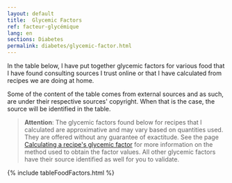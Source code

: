 ```yaml
---
layout: default
title:  Glycemic Factors
ref: facteur-glycémique
lang: en
sections: Diabetes
permalink: diabetes/glycemic-factor.html
---
```

In the table below, I have put together glycemic factors for various food that I have found consulting sources I trust online or that I have calculated from recipes we are doing at home.

Some of the content of the table comes from external sources and as such, are under their respective sources' copyright.
When that is the case, the source will be identified in the table.

>**Attention**: The glycemic factors found below for recipes that I calculated are approximative and may vary based on quantities used.
They are offered without any guarantee of exactitude.
See the page [Calculating a recipe's glycemic factor]({{site.baseurl}}/calculating-glycemic-factor.html) for more information on the method used to obtain the factor values.
All other glycemic factors have their source identified as well for you to validate.

{% include tableFoodFactors.html %}

